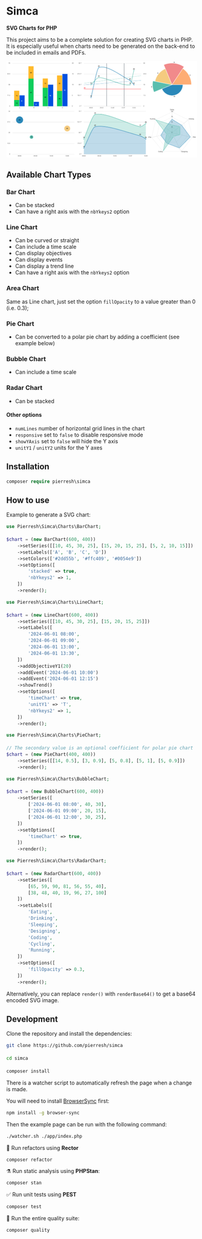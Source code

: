 # Simca

**SVG Charts for PHP**

This project aims to be a complete solution for creating SVG charts in PHP. It is especially useful when charts need to be generated on the back-end to be included in emails and PDFs.

![examples](app/example.png)

## Available Chart Types

### Bar Chart
- Can be stacked
- Can have a right axis with the `nbYkeys2` option

### Line Chart
- Can be curved or straight
- Can include a time scale
- Can display objectives
- Can display events
- Can display a trend line
- Can have a right axis with the `nbYkeys2` option

### Area Chart
Same as Line chart, just set the option `fillOpacity` to a value greater than 0 (i.e. 0.3);

### Pie Chart
- Can be converted to a polar pie chart by adding a coefficient (see example below)

### Bubble Chart
- Can include a time scale

### Radar Chart
- Can be stacked

#### Other options
- `numLines` number of horizontal grid lines in the chart
- `responsive` set to `false` to disable responsive mode
- `showYAxis` set to `false` will hide the Y axis
- `unitY1` / `unitY2` units for the Y axes

## Installation
```php
composer require pierresh\simca
```

## How to use

Example to generate a SVG chart:

```php
use Pierresh\Simca\Charts\BarChart;

$chart = (new BarChart(600, 400))
	->setSeries([[10, 45, 30, 25], [15, 20, 15, 25], [5, 2, 10, 15]])
	->setLabels(['A', 'B', 'C', 'D'])
	->setColors(['#2dd55b', '#ffc409', '#0054e9'])
	->setOptions([
		'stacked' => true,
		'nbYkeys2' => 1,
	])
	->render();
```
```php
use Pierresh\Simca\Charts\LineChart;

$chart = (new LineChart(600, 400))
	->setSeries([[10, 45, 30, 25], [15, 20, 15, 25]])
	->setLabels([
		'2024-06-01 08:00',
		'2024-06-01 09:00',
		'2024-06-01 13:00',
		'2024-06-01 13:30',
	])
	->addObjectiveY1(20)
	->addEvent('2024-06-01 10:00')
	->addEvent('2024-06-01 12:15')
	->showTrend()
	->setOptions([
		'timeChart' => true,
		'unitY1' => 'T',
		'nbYkeys2' => 1,
	])
	->render();
```
```php
use Pierresh\Simca\Charts\PieChart;

// The secondary value is an optional coefficient for polar pie chart
$chart = (new PieChart(400, 400))
	->setSeries([[14, 0.5], [3, 0.9], [5, 0.8], [5, 1], [5, 0.9]])
	->render();
```
```php
use Pierresh\Simca\Charts\BubbleChart;

$chart = (new BubbleChart(600, 400))
	->setSeries([
		['2024-06-01 08:00', 40, 30],
		['2024-06-01 09:00', 20, 15],
		['2024-06-01 12:00', 30, 25],
	])
	->setOptions([
		'timeChart' => true,
	])
	->render();
```
```php
use Pierresh\Simca\Charts\RadarChart;

$chart = (new RadarChart(600, 400))
	->setSeries([
		[65, 59, 90, 81, 56, 55, 40],
		[38, 48, 40, 19, 96, 27, 100]
	])
	->setLabels([
		'Eating',
		'Drinking',
		'Sleeping',
		'Designing',
		'Coding',
		'Cycling',
		'Running',
	])
	->setOptions([
		'fillOpacity' => 0.3,
	])
	->render();
```

Alternatively, you can replace `render()` with `renderBase64()` to get a base64 encoded SVG image.

## Development

Clone the repository and install the dependencies:
```bash
git clone https://github.com/pierresh/simca

cd simca

composer install
```

There is a watcher script to automatically refresh the page when a change is made.

You will need to install [BrowserSync](https://browsersync.io/) first:

```bash
npm install -g browser-sync
```

Then the example page can be run with the following command:
```bash
./watcher.sh ./app/index.php
```

🧹 Run refactors using **Rector**
```bash
composer refactor
```

⚗️ Run static analysis using **PHPStan**:
```bash
composer stan
```

✅ Run unit tests using **PEST**
```bash
composer test
```

🚀 Run the entire quality suite:
```bash
composer quality
```